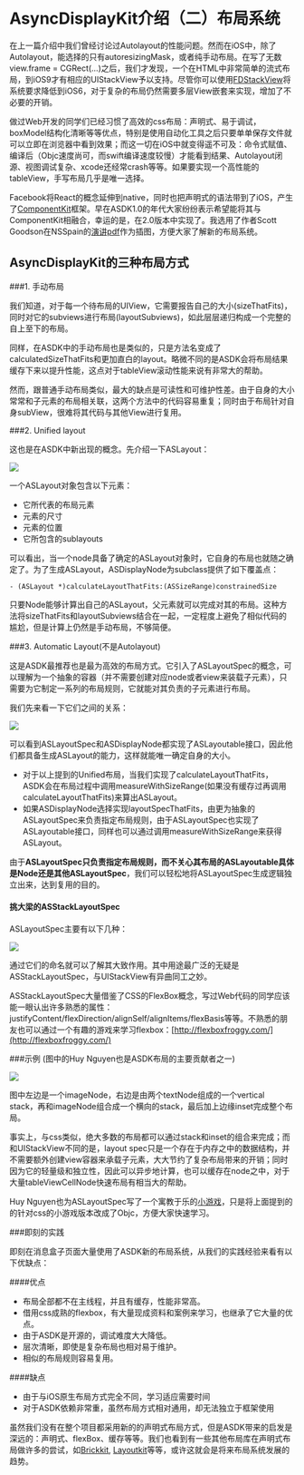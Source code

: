# AsyncDisplayKit介绍（二）布局系统

在上一篇介绍中我们曾经讨论过Autolayout的性能问题。然而在iOS中，除了Autolayout，能选择的只有autoresizingMask，或者纯手动布局。在写了无数view.frame = CGRect(…)之后，我们才发现，一个在HTML中非常简单的流式布局，到iOS9才有相应的UIStackView予以支持。尽管你可以使用[FDStackView](https://github.com/forkingdog/FDStackView)将系统要求降低到iOS6，对于复杂的布局仍然需要多层View嵌套来实现，增加了不必要的开销。

做过Web开发的同学们已经习惯了高效的css布局：声明式、易于调试，boxModel结构化清晰等等优点，特别是使用自动化工具之后只要单单保存文件就可以立即在浏览器中看到效果；而这一切在iOS中就变得遥不可及：命令式赋值、编译后（Objc速度尚可，而swift编译速度较慢）才能看到结果、Autolayout闭源、视图调试复杂、xcode还经常crash等等。如果要实现一个高性能的tableView，手写布局几乎是唯一选择。

Facebook将React的概念延伸到native，同时也把声明式的语法带到了iOS，产生了[ComponentKit](https://github.com/facebook/componentkit)框架。早在ASDK1.0的年代大家纷纷表示希望能将其与ComponentKit相融合，幸运的是，在2.0版本中实现了。我选用了作者Scott
Goodson在NSSpain的[演讲pdf](https://github-cloud.s3.amazonaws.com/assets/repositories/21265042/15788?X-Amz-Algorithm=AWS4-HMAC-SHA256&X-Amz-Credential=AKIAISTNZFOVBIJMK3TQ/20160204/us-east-1/s3/aws4_request&X-Amz-Date=20160204T100616Z&X-Amz-Expires=300&X-Amz-Signature=50d624c30b9b31a059b1bf299a615bd72418c420e35d3730cc0017e0b3bfcf73&X-Amz-SignedHeaders=host&actor_id=3334458&response-content-disposition=attachment;filename=AsyncDisplayKit.2.0.Beta.-.October.2015.Slides.pdf&response-content-type=application/pdf)作为插图，方便大家了解新的布局系统。

## AsyncDisplayKit的三种布局方式

###1.  手动布局

我们知道，对于每一个待布局的UIView，它需要报告自己的大小(sizeThatFits)，同时对它的subviews进行布局(layoutSubviews)，如此层层递归构成一个完整的自上至下的布局。

同样，在ASDK中的手动布局也是类似的，只是方法名变成了calculatedSizeThatFits和更加直白的layout。略微不同的是ASDK会将布局结果缓存下来以提升性能，这点对于tableView滚动性能来说有非常大的帮助。

然而，跟普通手动布局类似，最大的缺点是可读性和可维护性差。由于自身的大小常常和子元素的布局相关联，这两个方法中的代码容易重复；同时由于布局针对自身subView，很难将其代码与其他View进行复用。

###2. Unified layout

这也是在ASDK中新出现的概念。先介绍一下ASLayout：

![](https://cdn-images-1.medium.com/max/1600/1*kSCV71Snhq1067mLrn7xwA.png)

一个ASLayout对象包含以下元素：

* 它所代表的布局元素
* 元素的尺寸
* 元素的位置
* 它所包含的sublayouts

可以看出，当一个node具备了确定的ASLayout对象时，它自身的布局也就随之确定了。为了生成ASLayout，ASDisplayNode为subclass提供了如下覆盖点：

    - (ASLayout *)calculateLayoutThatFits:(ASSizeRange)constrainedSize

只要Node能够计算出自己的ASLayout，父元素就可以完成对其的布局。这种方法将sizeThatFits和layoutSubviews结合在一起，一定程度上避免了相似代码的尴尬，但是计算上仍然是手动布局，不够简便。

###3. Automatic Layout(不是Autolayout)

这是ASDK最推荐也是最为高效的布局方式。它引入了ASLayoutSpec的概念，可以理解为一个抽象的容器（并不需要创建对应node或者view来装载子元素），只需要为它制定一系列的布局规则，它就能对其负责的子元素进行布局。

我们先来看一下它们之间的关系：

![](https://cdn-images-1.medium.com/max/1600/1*QXBbQ4z7f8ypJs_HQZ_u_A.png)

可以看到ASLayoutSpec和ASDisplayNode都实现了ASLayoutable接口，因此他们都具备生成ASLayout的能力，这样就能唯一确定自身的大小。

* 对于以上提到的Unified布局，当我们实现了calculateLayoutThatFits，ASDK会在布局过程中调用measureWithSizeRange(如果没有缓存过再调用calculateLayoutThatFits)来算出ASLayout。
* 如果ASDisplayNode选择实现layoutSpecThatFits，由更为抽象的ASLayoutSpec来负责指定布局规则，由于ASLayoutSpec也实现了ASLayoutable接口，同样也可以通过调用measureWithSizeRange来获得ASLayout。

由于**ASLayoutSpec只负责指定布局规则，而不关心其布局的ASLayoutable具体是Node还是其他ASLayoutSpec**，我们可以轻松地将ASLayoutSpec生成逻辑独立出来，达到复用的目的。

#### 挑大梁的ASStackLayoutSpec

ASLayoutSpec主要有以下几种：

![](https://cdn-images-1.medium.com/max/1600/1*w0bazU9U5hj12AHi1glUgw.png)

通过它们的命名就可以了解其大致作用。其中用途最广泛的无疑是ASStackLayoutSpec，与UIStackView有异曲同工之妙。

ASStackLayoutSpec大量借鉴了CSS的FlexBox概念，写过Web代码的同学应该能一眼认出许多熟悉的属性：justifyContent/flexDirection/alignSelf/alignItems/flexBasis等等。不熟悉的朋友也可以通过一个有趣的游戏来学习flexbox：[http://flexboxfroggy.com/](http://flexboxfroggy.com/)

###示例
(图中的Huy Nguyen也是ASDK布局的主要贡献者之一)

![](https://cdn-images-1.medium.com/max/1600/1*YO94nNw73fuxuEvw5xeYbg.png)

图中左边是一个imageNode，右边是由两个textNode组成的一个vertical
stack，再和imageNode组合成一个横向的stack，最后加上边缘inset完成整个布局。

事实上，与css类似，绝大多数的布局都可以通过stack和inset的组合来完成；而和UIStackView不同的是，layout spec只是一个存在于内存之中的数据结构，并不需要额外创建view容器来承载子元素，大大节约了复杂布局带来的开销；同时因为它的轻量级和独立性，因此可以异步地计算，也可以缓存在node之中，对于大量tableViewCellNode快速布局有相当大的帮助。

Huy Nguyen也为ASLayoutSpec写了一个寓教于乐的[小游戏](http://nguyenhuy.github.io/froggy-asdk-layout/)，只是将上面提到的的针对css的小游戏版本改成了Objc，方便大家快速学习。

###即刻的实践

即刻在消息盒子页面大量使用了ASDK新的布局系统，从我们的实践经验来看有以下优缺点：

####优点
* 布局全部都不在主线程，并且有缓存，性能非常高。
* 借用css成熟的flexbox，有大量现成资料和案例来学习，也继承了它大量的优点。
* 由于ASDK是开源的，调试难度大大降低。
* 层次清晰，即使是复杂布局也相对易于维护。
* 相似的布局规则容易复用。

####缺点
* 由于与iOS原生布局方式完全不同，学习适应需要时间
* 对于ASDK依赖非常重，虽然布局方式相对通用，却无法独立于框架使用

虽然我们没有在整个项目都采用新的的声明式布局方式，但是ASDK带来的启发是深远的：声明式、flexBox、缓存等等。我们也看到有一些其他布局库在声明式布局做许多的尝试，如[Brickkit](https://github.com/wayfair/brickkit-ios), [Layoutkit](https://github.com/linkedin/LayoutKit)等等，或许这就会是将来布局系统发展的趋势。